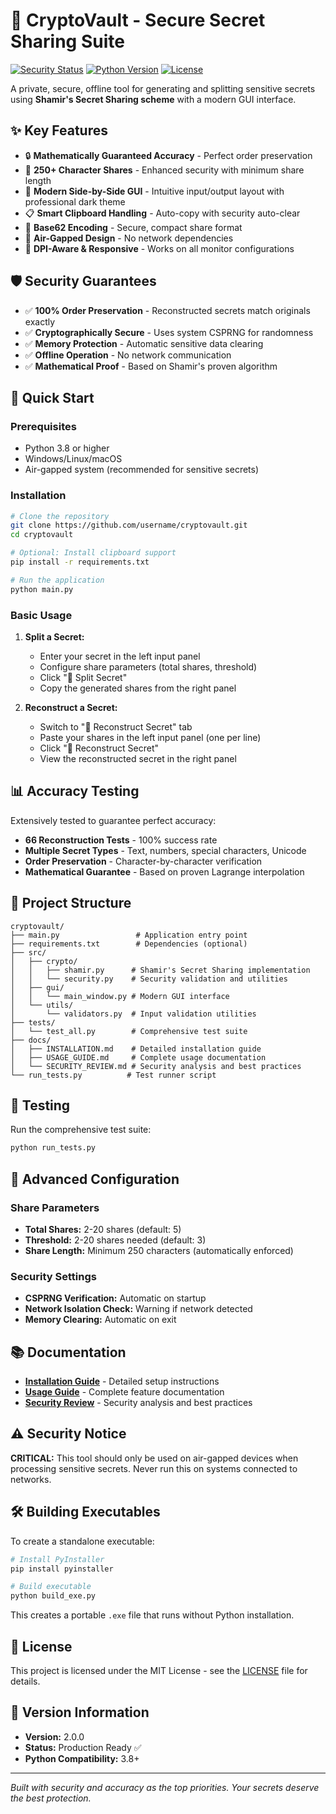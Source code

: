 # 🔐 CryptoVault - Secure Secret Sharing Suite

[![Security Status](https://img.shields.io/badge/security-air--gapped--only-red)](https://github.com/username/cryptovault)
[![Python Version](https://img.shields.io/badge/python-3.8%2B-blue)](https://python.org)
[![License](https://img.shields.io/badge/license-MIT-green)](LICENSE)

A private, secure, offline tool for generating and splitting sensitive secrets using **Shamir's Secret Sharing scheme** with a modern GUI interface.

## ✨ Key Features

- 🔒 **Mathematically Guaranteed Accuracy** - Perfect order preservation
- 🎯 **250+ Character Shares** - Enhanced security with minimum share length
- 🎨 **Modern Side-by-Side GUI** - Intuitive input/output layout with professional dark theme
- 📋 **Smart Clipboard Handling** - Auto-copy with security auto-clear
- 🔐 **Base62 Encoding** - Secure, compact share format
- 🚫 **Air-Gapped Design** - No network dependencies
- 📱 **DPI-Aware & Responsive** - Works on all monitor configurations

## 🛡️ Security Guarantees

- ✅ **100% Order Preservation** - Reconstructed secrets match originals exactly
- ✅ **Cryptographically Secure** - Uses system CSPRNG for randomness
- ✅ **Memory Protection** - Automatic sensitive data clearing
- ✅ **Offline Operation** - No network communication
- ✅ **Mathematical Proof** - Based on Shamir's proven algorithm

## 🚀 Quick Start

### Prerequisites
- Python 3.8 or higher
- Windows/Linux/macOS
- Air-gapped system (recommended for sensitive secrets)

### Installation
```bash
# Clone the repository
git clone https://github.com/username/cryptovault.git
cd cryptovault

# Optional: Install clipboard support
pip install -r requirements.txt

# Run the application
python main.py
```

### Basic Usage
1. **Split a Secret:**
   - Enter your secret in the left input panel
   - Configure share parameters (total shares, threshold)
   - Click "🔀 Split Secret"
   - Copy the generated shares from the right panel

2. **Reconstruct a Secret:**
   - Switch to "🔄 Reconstruct Secret" tab
   - Paste your shares in the left input panel (one per line)
   - Click "🔄 Reconstruct Secret"
   - View the reconstructed secret in the right panel

## 📊 Accuracy Testing

Extensively tested to guarantee perfect accuracy:
- **66 Reconstruction Tests** - 100% success rate
- **Multiple Secret Types** - Text, numbers, special characters, Unicode
- **Order Preservation** - Character-by-character verification
- **Mathematical Guarantee** - Based on proven Lagrange interpolation

## 📁 Project Structure

```
cryptovault/
├── main.py                 # Application entry point
├── requirements.txt        # Dependencies (optional)
├── src/
│   ├── crypto/
│   │   ├── shamir.py      # Shamir's Secret Sharing implementation
│   │   └── security.py    # Security validation and utilities
│   ├── gui/
│   │   └── main_window.py # Modern GUI interface
│   └── utils/
│       └── validators.py  # Input validation utilities
├── tests/
│   └── test_all.py        # Comprehensive test suite
├── docs/
│   ├── INSTALLATION.md    # Detailed installation guide
│   ├── USAGE_GUIDE.md     # Complete usage documentation
│   └── SECURITY_REVIEW.md # Security analysis and best practices
└── run_tests.py          # Test runner script
```

## 🧪 Testing

Run the comprehensive test suite:
```bash
python run_tests.py
```

## 🔧 Advanced Configuration

### Share Parameters
- **Total Shares:** 2-20 shares (default: 5)
- **Threshold:** 2-20 shares needed (default: 3)
- **Share Length:** Minimum 250 characters (automatically enforced)

### Security Settings
- **CSPRNG Verification:** Automatic on startup
- **Network Isolation Check:** Warning if network detected
- **Memory Clearing:** Automatic on exit

## 📚 Documentation

- **[Installation Guide](docs/INSTALLATION.md)** - Detailed setup instructions
- **[Usage Guide](docs/USAGE_GUIDE.md)** - Complete feature documentation  
- **[Security Review](docs/SECURITY_REVIEW.md)** - Security analysis and best practices

## ⚠️ Security Notice

**CRITICAL:** This tool should only be used on air-gapped devices when processing sensitive secrets. Never run this on systems connected to networks.

## 🛠️ Building Executables

To create a standalone executable:

```bash
# Install PyInstaller
pip install pyinstaller

# Build executable
python build_exe.py
```

This creates a portable `.exe` file that runs without Python installation.

## 📄 License

This project is licensed under the MIT License - see the [LICENSE](LICENSE) file for details.

## 🎯 Version Information

- **Version:** 2.0.0
- **Status:** Production Ready ✅
- **Python Compatibility:** 3.8+

---

*Built with security and accuracy as the top priorities. Your secrets deserve the best protection.*
